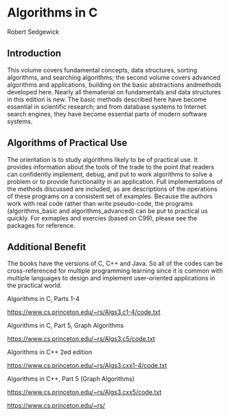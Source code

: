 # Algorithms in C
Robert Sedgewick

## Introduction

This volume covers fundamental concepts, data structures, sorting algorithms, and searching 
algorithms; the second volume covers advanced algorithms and applications, building on the
basic abstractions andmethods developed here. Nearly all thematerial on fundamentals and data 
structures in this edition is new. The basic methods described here have become essential in 
scientific research; and from database systems to Internet search engines, they have become
essential parts of modern software systems.

## Algorithms of Practical Use

The orientation is to study algorithms likely to be of practical use. It provides information 
about the tools of the trade to the point that readers can confidently implement, debug, and 
put to work algorithms to solve a problem or to provide functionality in an application. Full 
implementations of the methods discussed are included, as are descriptions  of the operations 
of these programs on a consistent set of examples. Because the authors work with real code
rather than write pseudo-code, the programs (algorithms_basic and algorithms_advanced) can be 
put to practical us quickly. For exmaples and exercies (based on C99), please see the packages 
for reference. 

## Additional Benefit

The books have the versions of C, C++ and Java. So all of the codes can be cross-referenced
for multiple programming learning since it is common with multiple languages to design and 
implement user-oriented applications in the practical world. 


Algorithms in C, Parts 1-4

https://www.cs.princeton.edu/~rs/Algs3.c1-4/code.txt

Algorithms in C, Part 5, Graph Algorithms

https://www.cs.princeton.edu/~rs/Algs3.c5/code.txt

Algorithms in C++ 2ed edition

https://www.cs.princeton.edu/~rs/Algs3.cxx1-4/code.txt

Algorithms in C++, Part 5 (Graph Algorithms) 

https://www.cs.princeton.edu/~rs/Algs3.cxx5/code.txt

https://www.cs.princeton.edu/~rs/

